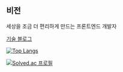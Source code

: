 ## 비전
세상을 조금 더 편리하게 만드는 프론트엔드 개발자


[기술 블로그](https://ggarden.tistory.com/)

[![Top Langs](https://github-readme-stats.vercel.app/api/top-langs/?username=jong-k&layout=compact)](https://github.com/anuraghazra/github-readme-stats)

[![Solved.ac 프로필](http://mazassumnida.wtf/api/mini/generate_badge?boj=kjhan710)](https://solved.ac/kjhan710)
